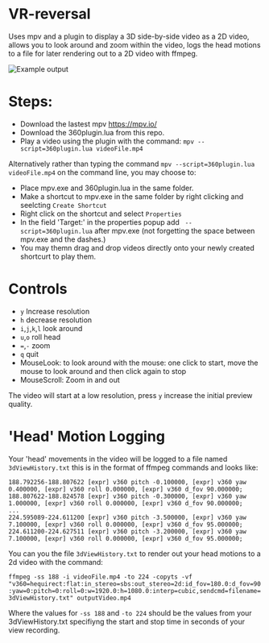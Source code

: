 # VR-reversal

Uses mpv and a plugin to display a 3D side-by-side video as a 2D video, allows you to look around and zoom within the video, logs the head motions to a file for later rendering out to a 2D video with ffmpeg.

![Example output](https://github.com/dfaker/VR-reversal/blob/master/example.gif?raw=true)

# Steps:

- Download the lastest mpv https://mpv.io/
- Download the 360plugin.lua from this repo.
- Play a video using the plugin with the command: `mpv --script=360plugin.lua videoFile.mp4`

Alternatively rather than typing the command `mpv --script=360plugin.lua videoFile.mp4` on the command line, you may choose to:
- Place mpv.exe and 360plugin.lua in the same folder.
- Make a shortcut to mpv.exe in the same folder by right clicking and seelcting `Create Shortcut`
- Right click on the shortcut and select `Properties`
- In the field 'Target:' in the properties popup add ` --script=360plugin.lua` after mpv.exe (not forgetting the space between mpv.exe and the dashes.)
- You may themn drag and drop videos directly onto your newly created shortcurt to play them.

# Controls
- `y` Increase resolution
- `h` decrease resolution
- `i`,`j`,`k`,`l` look around 
- `u`,`o` roll head
- `=`,`-` zoom
- `q` quit
- MouseLook: to look around with the mouse: one click to start, move the mouse to look around and then click again to stop
- MouseScroll: Zoom in and out

The video will start at a low resolution, press `y` increase the initial preview quality.

# 'Head' Motion Logging
Your 'head' movements in the video will be logged to a file named `3dViewHistory.txt` this is in the format of ffmpeg commands and looks like:

```
188.792256-188.807622 [expr] v360 pitch -0.100000, [expr] v360 yaw 0.400000, [expr] v360 roll 0.000000, [expr] v360 d_fov 90.000000;
188.807622-188.824578 [expr] v360 pitch -0.300000, [expr] v360 yaw 1.000000, [expr] v360 roll 0.000000, [expr] v360 d_fov 90.000000;
...
224.595089-224.611200 [expr] v360 pitch -3.500000, [expr] v360 yaw 7.100000, [expr] v360 roll 0.000000, [expr] v360 d_fov 95.000000;
224.611200-224.627511 [expr] v360 pitch -3.200000, [expr] v360 yaw 7.100000, [expr] v360 roll 0.000000, [expr] v360 d_fov 95.000000;
```

You can you the file `3dViewHistory.txt` to render out your head motions to a 2d video with the command:

`ffmpeg -ss 188 -i videoFile.mp4 -to 224 -copyts -vf "v360=hequirect:flat:in_stereo=sbs:out_stereo=2d:id_fov=180.0:d_fov=90:yaw=0:pitch=0:roll=0:w=1920.0:h=1080.0:interp=cubic,sendcmd=filename=3dViewHistory.txt" outputVideo.mp4`


Where the values for `-ss 188` and `-to 224` should be the values from your 3dViewHistory.txt specifiyng the start and stop time in seconds of your view recording.

